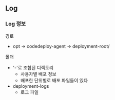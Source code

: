 ## Log 
### Log 정보
경로
- opt -> codedeploy-agent -> deployment-root/

폴더
- '-'로 조합된 디렉토리
   - 사용자별 배포 정보
   - 배포한 단위별로 배포 파일들이 있다
- deployment-logs
   - 로그 파일

